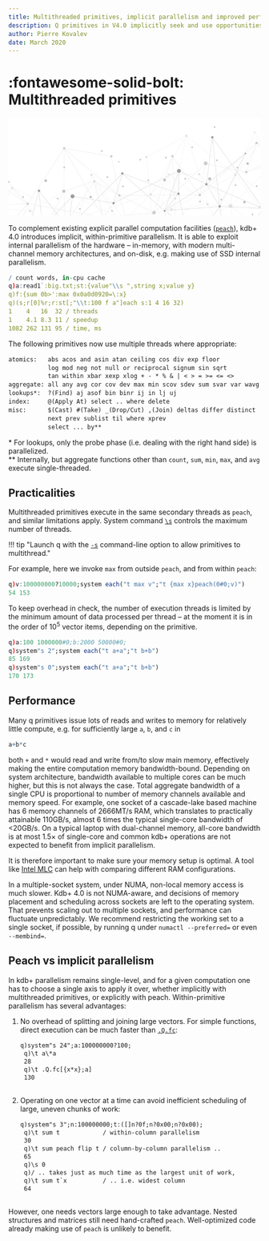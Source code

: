 ```yaml
---
title: Multithreaded primitives, implicit parallelism and improved performance in kdb+ | Knowledge base | Documentation for q and kdb+
description: Q primitives in V4.0 implicitly seek and use opportunities for parallel processing. Some existing q code will run significantly faster.
author: Pierre Kovalev
date: March 2020
---
```

# :fontawesome-solid-bolt: Multithreaded primitives


![Parallelism](../img/parallelism.jpg)
<!-- GettyImages-1133385944 -->

To complement existing explicit parallel computation facilities ([`peach`](../ref/each.md)), kdb+ 4.0 introduces implicit, within-primitive parallelism. It is able to exploit internal parallelism of the hardware – in-memory, with modern multi-channel memory architectures, and on-disk, e.g. making use of SSD internal parallelism. 

```q
/ count words, in-cpu cache
q)a:read1`:big.txt;st:{value"\\s ",string x;value y}
q)f:{sum 0b>':max 0x0a0d0920=\:x}
q)(s;r[0]%r;r:st[;"\\t:100 f a"]each s:1 4 16 32)
1    4   16  32 / threads
1    4.1 8.3 11 / speedup
1082 262 131 95 / time, ms
```

The following primitives now use multiple threads where appropriate:

```txt
atomics:   abs acos and asin atan ceiling cos div exp floor 
           log mod neg not null or reciprocal signum sin sqrt 
           tan within xbar xexp xlog + - * % & | < > = >= <= <>
aggregate: all any avg cor cov dev max min scov sdev sum svar var wavg
lookups*:  ?(Find) aj asof bin binr ij in lj uj 
index:     @(Apply At) select .. where delete 
misc:      $(Cast) #(Take) _(Drop/Cut) ,(Join) deltas differ distinct 
           next prev sublist til where xprev
           select ... by**
```

\* For lookups, only the probe phase (i.e. dealing with the right hand side) is parallelized.
<br>
\** Internally, but aggregate functions other than `count`, `sum`, `min`, `max`, and `avg` execute single-threaded.


## Practicalities

Multithreaded primitives execute in the same secondary threads as `peach`, and similar limitations apply. System command [`\s`](../basics/syscmds.md#s-number-of-secondary-threads) controls the maximum number of threads. 

!!! tip "Launch q with the [`-s`](../basics/cmdline.md#s-secondary-threads) command-line option to allow primitives to multithread."

For example, here we invoke `max` from outside `peach`, and from within `peach`:
```q
q)v:100000000?10000;system each("t max v";"t {max x}peach(0#0;v)")
54 153
```

To keep overhead in check, the number of execution threads is limited by the minimum amount of data processed per thread – at the moment it is in the order of 10<sup>5</sup> vector items, depending on the primitive.

```q
q)a:100 1000000#0;b:2000 50000#0;
q)system"s 2";system each("t a+a";"t b+b")
85 169
q)system"s 0";system each("t a+a";"t b+b")
170 173
```


## Performance

Many q primitives issue lots of reads and writes to memory for relatively little compute, e.g. for sufficiently large `a`, `b`, and `c` in

```q
a+b*c
```

both `+` and `*` would read and write from/to slow main memory, effectively making the entire computation memory bandwidth-bound. Depending on system architecture, bandwidth available to multiple cores can be much higher, but this is not always the case. Total aggregate bandwidth of a single CPU is proportional to number of memory channels available and memory speed. For example, one socket of a cascade-lake based machine has 6 memory channels of 2666MT/s RAM, which translates to practically attainable 110GB/s, almost 6 times the typical single-core bandwidth of <20GB/s. On a typical laptop with dual-channel memory, all-core bandwidth is at most 1.5× of single-core and common kdb+ operations are not expected to benefit from implicit parallelism.

It is therefore important to make sure your memory setup is optimal. A tool like [Intel MLC](https://software.intel.com/en-us/articles/intelr-memory-latency-checker) can help with comparing different RAM configurations.

In a multiple-socket system, under NUMA, non-local memory access is much slower. Kdb+ 4.0 is not NUMA-aware, and decisions of memory placement and scheduling across sockets are left to the operating system. That prevents scaling out to multiple sockets, and performance can fluctuate unpredictably. We recommend restricting the working set to a single socket, if possible, by running q under `numactl --preferred=` or even `--membind=`.


## Peach vs implicit parallelism

In kdb+ parallelism remains single-level, and for a given computation one has to choose a single axis to apply it over, whether implicitly with multithreaded primitives, or explicitly with peach. Within-primitive parallelism has several advantages: 

1. No overhead of splitting and joining large vectors. For simple functions, direct execution can be much faster than [`.Q.fc`](../ref/dotq.md#qft-apply-simple):

    <pre><code class="language-q">q)system"s 24";a:100000000?100;
    q)\t a\*a
    28
    q)\t .Q.fc[{x*x};a]
    130
    </code></pre>

2. Operating on one vector at a time can avoid inefficient scheduling of large, uneven chunks of work:

    <pre><code class="language-q">q)system"s 3";n:100000000;t:([]n?0f;n?0x00;n?0x00);
    q)\t sum t            / within-column parallelism
    30
    q)\t sum peach flip t / column-by-column parallelism ..
    65
    q)\s 0
    q)/ .. takes just as much time as the largest unit of work, 
    q)\t sum t`x          / .. i.e. widest column
    64
    </code></pre>

However, one needs vectors large enough to take advantage. Nested structures and matrices still need hand-crafted `peach`. Well-optimized code already making use of `peach` is unlikely to benefit. 
